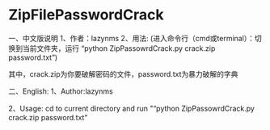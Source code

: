 # ZipFilePasswordCrack
一、中文版说明
1、作者：lazynms
2、用法:
(进入命令行（cmd或terminal）：切换到当前文件夹，运行 “python ZipPassowrdCrack.py crack.zip password.txt”)

其中，crack.zip为你要破解密码的文件，password.txt为暴力破解的字典

二、English:
1、Author:lazynms

2、Usage:
cd to current directory and run "“python ZipPassowrdCrack.py crack.zip password.txt" 


